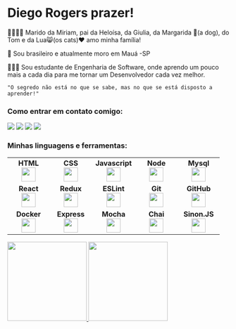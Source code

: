 # Diego Rogers prazer!

👨‍👩‍👧‍👧 Marido da Miriam, pai da Heloísa, da Giulia, da Margarida 🐶(a dog), do Tom e da Lua😸(os cats)❤️ amo minha família! 

📍 Sou brasileiro e atualmente moro em Mauá -SP

👨🏻‍🎓 Sou estudante de Engenharia de Software, onde aprendo um pouco mais a cada dia para me tornar um Desenvolvedor cada vez melhor.

`"O segredo não está no que se sabe, mas no que se está disposto a aprender!"`



<h3 align="left">Como entrar em contato comigo:</h3>
  <div> 
<!--  [![TituloImagem](LinkImagem)](LinkRedeSocial) -->
  <a href="https://www.instagram.com/diegorogerssa/" target="_blank"><img src="https://img.shields.io/badge/-Instagram-%23E4405F?style=for-the-badge&logo=instagram&logoColor=white" target="_blank"></a>
 <a href="https://discord.com/users/diego_rogers" target="_blank"><img src="https://img.shields.io/badge/Discord-7289DA?style=for-the-badge&logo=discord&logoColor=white" target="_blank"></a> 
  <a href = "mailto:rogersmhdg@gmail.com"><img src="https://img.shields.io/badge/-Gmail-%23333?style=for-the-badge&logo=gmail&logoColor=white" target="_blank"></a>
  <a href="https://www.linkedin.com/in/diego-rogers-sa/" target="_blank"><img src="https://img.shields.io/badge/-LinkedIn-%230077B5?style=for-the-badge&logo=linkedin&logoColor=white" target="_blank"></a> 
    
</div>

<div>
    <h3 align="left">Minhas linguagens e ferramentas:</h3>
    <table width="320px">
        <tbody>
            <tr valign="top">
                <td width="80px" align="center">
                    <span><strong>HTML</strong></span><br>
                    <img height="32px" src="https://cdn.jsdelivr.net/gh/devicons/devicon/icons/html5/html5-original.svg">
                </td>
                <td width="80px" align="center">
                    <span><strong>CSS</strong></span><br>
                    <img height="32px" src="https://cdn.jsdelivr.net/gh/devicons/devicon/icons/css3/css3-original.svg">
                </td>
                <td width="80px" align="center">
                    <span><strong>Javascript</strong></span><br>
                    <img height="32px" src="https://upload.vectorlogo.zone/logos/javascript/images/239ec8a4-163e-4792-83b6-3f6d96911757.svg">
                </td>
                <td width="80px" align="center">
                    <span><strong>Node</strong></span><br>
                    <img height="32px" src="https://www.vectorlogo.zone/logos/nodejs/nodejs-icon.svg">
                </td>
                <td width="80px" align="center">
                    <span><strong>Mysql</strong></span><br>
                    <img height="32px" src="https://www.vectorlogo.zone/logos/mysql/mysql-icon.svg">
                </td>
               </tr>
            <tr valign="top">
                <td width="80px" align="center">
                    <span><strong>React</strong></span><br>
                    <img height="32px" src="https://cdn.jsdelivr.net/gh/devicons/devicon/icons/react/react-original.svg">
                </td>
                <td width="80px" align="center">
                    <span><strong>Redux</strong></span><br>
                    <img height="32" src="https://cdn.worldvectorlogo.com/logos/redux.svg">
                </td>
                <td width="80px" align="center">
                    <span><strong>ESLint</strong></span><br>
                    <img height="32px" src="https://www.vectorlogo.zone/logos/eslint/eslint-icon.svg">
                </td>
                <td width="80px" align="center">
                    <span><strong>Git</strong></span><br>
                    <img height="32px" src="https://cdn.jsdelivr.net/gh/devicons/devicon/icons/git/git-plain.svg">
                  </td>
                <td width="80px" align="center">
                    <span><strong>GitHub</strong></span><br>
                    <img height="32px" src="https://www.vectorlogo.zone/logos/github/github-icon.svg">
                </td>
            </tr>
            <tr valign="top">
                <td width="80px" align="center">
                    <span><strong>Docker</strong></span><br>
                    <img height="32" src="https://www.vectorlogo.zone/logos/docker/docker-icon.svg">
                </td>
                <td width="80px" align="center">
                    <span><strong>Express</strong></span><br>
                    <img height="32px" src="https://www.vectorlogo.zone/logos/expressjs/expressjs-icon.svg">
                </td>
                <td width="80px" align="center">
                    <span><strong>Mocha</strong></span><br>
                    <img height="32px" src="https://www.vectorlogo.zone/logos/mochajs/mochajs-icon.svg">
                </td>
                <td width="80px" align="center">
                    <span><strong>Chai</strong></span><br>
                    <img height="32px" src="https://www.vectorlogo.zone/logos/chaijs/chaijs-icon.svg">
                </td>
                <td width="80px" align="center">
                    <span><strong>Sinon.JS</strong></span><br>
                    <img height="32" src="https://sinonjs.org/assets/images/logo.png">
                </td>
            </tr>
        </tbody>
    </table>  
    </div>
    <div>
  <a href="https://github.com/diegorogerssa">
  <img height="180em" src="https://github-readme-stats.vercel.app/api?username=diegorogerssa&show_icons=true&theme=dracula&include_all_commits=true&count_private=true"/>
  <img height="180em" src="https://github-readme-stats.vercel.app/api/top-langs/?username=diegorogerssa&layout=compact&langs_count=7&theme=dracula"/>
</div>

  










<!--
**rogersmhdg/rogersmhdg** is a ✨ _special_ ✨ repository because its `README.md` (this file) appears on your GitHub profile.

Here are some ideas to get you started:

- 🔭 I’m currently working on ...
- 🌱 I’m currently learning ...
- 👯 I’m looking to collaborate on ...
- 🤔 I’m looking for help with ...
- 💬 Ask me about ...
- 📫 How to reach me: ...
- 😄 Pronouns: ...
- ⚡ Fun fact: ...
-->
